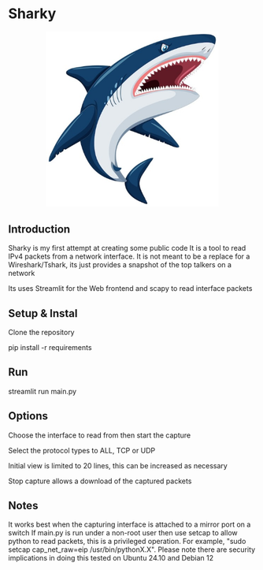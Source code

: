 
# Sharky
<p align="center">
  <img src="https://github.com/eamonfl/sharky/blob/master/images/sharky.jpg" width="350" title="hover text">
</p>

## Introduction
Sharky is my first attempt at creating some public code It is a tool to read IPv4 packets from a network interface. 
It is not meant to be a replace for a Wireshark/Tshark, its just provides a snapshot of the top talkers on a network

Its uses Streamlit for the Web frontend and scapy to read interface packets

## Setup & Instal

Clone the repository

pip install -r requirements

## Run

streamlit run main.py

## Options

Choose the interface to read from then start the capture

Select the protocol types to ALL, TCP or UDP

Initial view is limited to 20 lines, this can be increased as necessary

Stop capture allows a download of the captured packets

## Notes

It works best when the capturing interface is attached to a mirror port on a switch
If main.py is run under a non-root user then use setcap to allow python to read packets, this is a privileged operation. For example, "sudo setcap cap_net_raw=eip /usr/bin/pythonX.X". Please note there are security implications in doing this
tested on Ubuntu 24.10 and Debian 12

